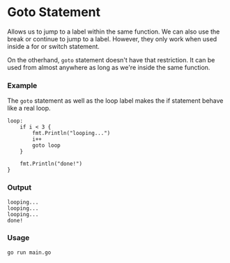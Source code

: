 # Goto Statement

Allows us to jump to a label within the same function. We can also use the break or continue to jump to a label. However, they only work when used inside a for or switch statement.

On the otherhand, `goto` statement doesn't have that restriction. It can be used from almost anywhere as long as we're inside the same function.

### Example

The `goto` statement as well as the loop label makes the if statement behave like a real loop.

```
loop:
	if i < 3 {
        fmt.Println("looping...")
		i++
		goto loop
	}

    fmt.Println("done!")
}
```

### Output

```
looping...
looping...
looping...
done!
```

### Usage

```
go run main.go
```

